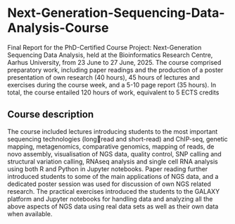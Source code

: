# Next-Generation-Sequencing-Data-Analysis-Course
Final Report for the PhD-Certified Course Project: Next-Generation Sequencing Data Analysis, held at the 
Bioinformatics Research Centre, Aarhus University, from 23 June to 27 June, 2025.
The course comprised preparatory work, including paper readings and the production of a poster presentation of own research (40 hours), 45 hours of lectures and exercises during the course week, and a  5-10 page report (35 hours). In total, the course entailed 120 hours of work, equivalent to 5 ECTS credits
## Course description
The course included lectures introducing students to the most important sequencing technologies (longread and short-read) and ChIP-seq, genetic mapping, metagenomics, comparative genomics, mapping of reads, de novo assembly, visualisation of NGS data, quality control, SNP calling and structural variation calling, RNAseq analysis and single cell RNA analysis using both R and Python in Jupyter notebooks. 
Paper reading further introduced students to some of the main applications of NGS data, and a dedicated poster session was used for discussion of own NGS related research.
The practical exercises introduced the students to the GALAXY platform and Jupyter notebooks for handling data and analyzing all the above aspects of NGS data using real data sets as well as their own data when available. 
